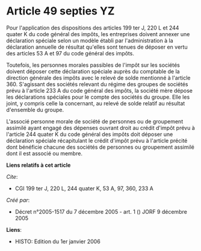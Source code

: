 # Article 49 septies YZ

Pour l'application des dispositions des articles 199 ter J, 220 L et 244 quater K du code général des impôts, les entreprises
doivent annexer une déclaration spéciale selon un modèle établi par l'administration à la déclaration annuelle de résultat
qu'elles sont tenues de déposer en vertu des articles 53 A et 97 du code général des impôts.

Toutefois, les personnes morales passibles de l'impôt sur les sociétés doivent déposer cette déclaration spéciale auprès du
comptable de la direction générale des impôts avec le relevé de solde mentionné à l'article 360. S'agissant des sociétés
relevant du régime des groupes de sociétés prévu à l'article 233 A du code général des impôts, la société mère dépose les
déclarations spéciales pour le compte des sociétés du groupe. Elle les joint, y compris celle la concernant, au relevé de
solde relatif au résultat d'ensemble du groupe.

L'associé personne morale de société de personnes ou de groupement assimilé ayant engagé des dépenses ouvrant droit au crédit
d'impôt prévu à l'article 244 quater K du code général des impôts doit déposer une déclaration spéciale récapitulant le
crédit d'impôt prévu à l'article précité dont bénéficie chacune des sociétés de personnes ou groupement assimilé dont il est
associé ou membre.

**Liens relatifs à cet article**

_Cite_:

  - CGI 199 ter J, 220 L, 244 quater K, 53 A, 97, 360, 233 A

_Créé par_:

  - Décret n°2005-1517 du 7 décembre 2005 - art. 1 () JORF 9 décembre 2005

**Liens**:

  - HISTO: Edition du 1er janvier 2006
